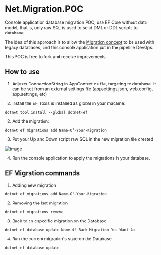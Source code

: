 # Net.Migration.POC
Console application database migration POC, use EF Core without data model, that is, only raw SQL is used to send DML or DDL scripts to database.

The idea of this approach is to allow the [Migration concept](https://medium.com/@joelrodrigues/o-que-s%C3%A3o-database-migrations-f817448870a2) to be used with legacy databases, and this console application put in the pipeline DevOps.

This POC is free to fork and receive improvements.

## How to use

1. Adjusts ConnectionString in AppContext.cs file, targeting to database. It can be set from an external settings file (appsettings.json, web.config, app.settings, etc)

3. Install the EF Tools is installed as global in your machine:

~~~
dotnet tool install --global dotnet-ef
~~~

2. Add the migration:

~~~
dotnet ef migrations add Name-Of-Your-Migration
~~~

3. Put your Up and Down script raw SQL in the new migration file created

![image](https://user-images.githubusercontent.com/6843493/131741786-973d5f35-062c-43d4-b193-e312feb21767.png)

4. Run the console application to apply the migrations in your database.


## EF Migration commands

1. Adding new migration
~~~
dotnet ef migrations add Name-Of-Your-Migration
~~~


2. Removing the last migration
~~~
dotnet ef migrations remove
~~~


3. Back to an especific migration on the Database
~~~
dotnet ef database update Name-Of-Back-Migration-You-Want-Go
~~~


4. Run the current migration´s state on the Database
~~~
dotnet ef database update
~~~
